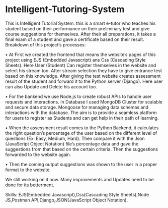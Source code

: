 # Intelligent-Tutoring-System
This is Intelligent Tutorial System. this is a smart e-tutor who teaches his student based on their performance on their preliminary test and give course suggestions for themselves. After their all preparations, it takes a final exam of a student and gave a certificate based on their result. Breakdown of this project’s processes:

• At First we created the frontend that means the website’s pages of this project using EJS (Embedded Javascript) ans Css (Cascading Style Sheets). Here User (Student) Can register themselves in the website and select his stream too. After stream selection they have to give entrance test based on this knowledge. After giving the test website creates assessment result of the student and forward it to the Python server (Django). Here user can also Update and Delete his account too.

• For the bankend we use Node.js to create robust APIs to handle user requests and interactions. In Database I used MongoDB Cluster for scalable and secure data storage. Mongoose for managing data schemas and interactions with the database. The aim is to provide a seamless platform for users to register as Students and can get help in their path of learning.

• When the assessment result comes to the Python Backend, it calculates the right question’s percentage of the user based on the different level of questions (Ex: Easy, Medium, Hard). Then compare it with the Json (JavaScript Object Notation) file’s percentage data and gave the suggestions from that based on the certain criteria. Then the suggestions forwarded to the website again.

• Then the coming output suggestions was shown to the user in a proper format to the website.

We still working on it now. Many improvements and Updates need to be done for its betterment.

Skills: EJS(Embedded Javascript),Css(Cascading Style Sheets),Node JS,Postman API,Django,JSON(JavaScript Object Notation).

